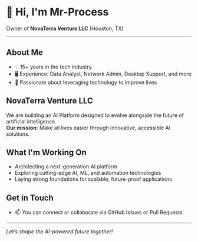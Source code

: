 # 👋 Hi, I'm Mr-Process

Owner of **NovaTerra Venture LLC** (Houston, TX)

---

## About Me

- 💡 15+ years in the tech industry  
- 🖥️ Experience: Data Analyst, Network Admin, Desktop Support, and more  
- 🚀 Passionate about leveraging technology to improve lives

## NovaTerra Venture LLC

We are building an AI Platform designed to evolve alongside the future of artificial intelligence.  
**Our mission:** Make all lives easier through innovative, accessible AI solutions.

## What I'm Working On

- Architecting a next-generation AI platform
- Exploring cutting-edge AI, ML, and automation technologies
- Laying strong foundations for scalable, future-proof applications

## Get in Touch

- 📫 You can connect or collaborate via GitHub Issues or Pull Requests

---

*Let’s shape the AI-powered future together!*